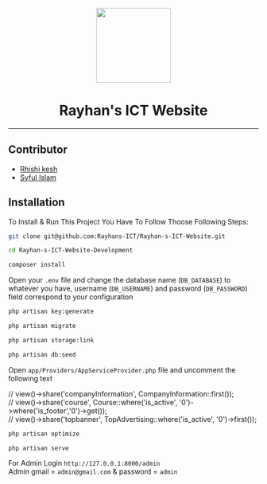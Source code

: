 <p align="center">
    <a href="https://rayhansict.com/" target="_blank">
        <img src="https://rayhansict.com/wp-content/uploads/2020/08/logo.png" width="150px">
    </a>
    <h1 align="center">Rayhan's ICT Website</h1>
</p>

---

## Contributor

-   <a href="https://github.com/rhishi-kesh" target="_blank">Rhishi kesh</a>
-   <a href="https://github.com/syful2021" target="_blank">Syful Islam</a>

## Installation

To Install & Run This Project You Have To Follow Thoose Following Steps:

```sh
git clone git@github.com:Rayhans-ICT/Rayhan-s-ICT-Website.git
```

```sh
cd Rayhan-s-ICT-Website-Development
```

```sh
composer install
```

Open your `.env` file and change the database name (`DB_DATABASE`) to whatever you have, username (`DB_USERNAME`) and password (`DB_PASSWORD`) field correspond to your configuration

```sh
php artisan key:generate
```

```sh
php artisan migrate
```

```sh
php artisan storage:link
```

```sh
php artisan db:seed
```
Open `app/Providers/AppServiceProvider.php` file and uncomment the following text
<p>
// view()->share('companyInformation', CompanyInformation::first()); <br>
// view()->share('course', Course::where('is_active', '0')->where('is_footer','0')->get()); <br>
// view()->share('topbanner', TopAdvertising::where('is_active', '0')->first()); <br>
</p>

```sh
php artisan optimize
```

```sh
php artisan serve
```
For Admin Login `http://127.0.0.1:8000/admin` <br>
Admin gmail = `admin@gmail.com` & password = `admin`
